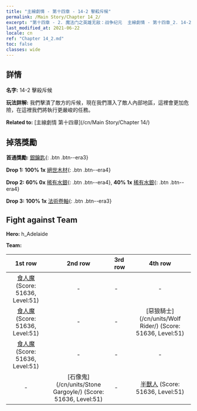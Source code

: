 ```yaml
---
title: "主線劇情 - 第十四章 - 14-2 擊殺斥候"
permalink: /Main Story/Chapter 14_2/
excerpt: "第十四章 - 2. 魔法门之英雄无敌：战争纪元  主線劇情 - 第十四章_2. 14-2 擊殺斥候"
last_modified_at: 2021-06-22
locale: cn
ref: "Chapter 14_2.md"
toc: false
classes: wide
---
```


## 詳情

 **名字:** 14-2 擊殺斥候

 **玩法詳解:** 我們擊潰了敵方的斥候，現在我們潛入了敵人內部地區，這裡會更加危險，在這裡我們將執行更嚴峻的任務。

 **Related to:** [主線劇情 第十四章](/cn/Main Story/Chapter 14/)

## 掉落獎勵

 **首通獎勵:** [銀鑰匙](/cn/Items/con_693/){: .btn .btn--era3}

 **Drop 1:** **100% 1x** [絕世木材](/cn/Items/mat_48/){: .btn .btn--era4}

 **Drop 2:** **60% 0x** [稀有水銀](/cn/Items/mat_42/){: .btn .btn--era4}, **40% 1x** [稀有水銀](/cn/Items/mat_42/){: .btn .btn--era4}

 **Drop 3:** **100% 1x** [法術卷軸](/cn/Items/con_694/){: .btn .btn--era3}


## Fight against Team
 **Hero:** h_Adelaide

 **Team:**


  | 1st row | 2nd row | 3rd row | 4th row |
  |:----:|:----:|:----|:----:|
  | [食人魔](/cn/units/Ogre/) (Score: 51636, Level:51)  | - | - | - |
  | [食人魔](/cn/units/Ogre/) (Score: 51636, Level:51)  | - | - | [惡狼騎士](/cn/units/Wolf Rider/) (Score: 51636, Level:51)  |
  | [食人魔](/cn/units/Ogre/) (Score: 51636, Level:51)  | - | - | - |
  | - | [石像鬼](/cn/units/Stone Gargoyle/) (Score: 51636, Level:51)  | - | [半獸人](/cn/units/Orc/) (Score: 51636, Level:51)  |


